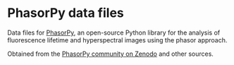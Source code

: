 # PhasorPy data files

Data files for [PhasorPy](https://www.phasorpy.org),
an open-source Python library for the analysis of fluorescence lifetime
and hyperspectral images using the phasor approach.

Obtained from the
[PhasorPy community on Zenodo](https://zenodo.org/communities/phasorpy/records)
and other sources.